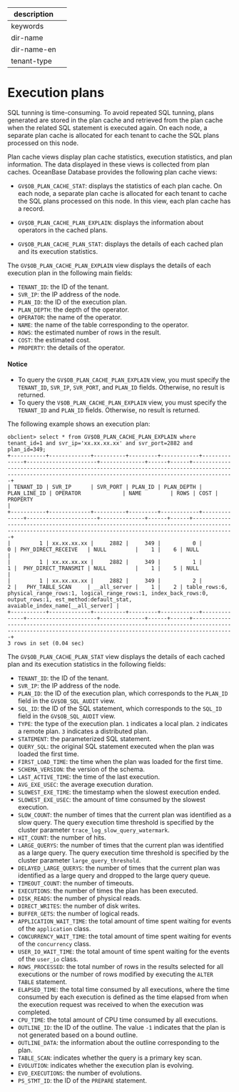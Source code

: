|description||
|---|---|
|keywords||
|dir-name||
|dir-name-en||
|tenant-type||

# Execution plans

SQL tunning is time-consuming. To avoid repeated SQL tunning, plans generated are stored in the plan cache and retrieved from the plan cache when the related SQL statement is executed again. On each node, a separate plan cache is allocated for each tenant to cache the SQL plans processed on this node.

Plan cache views display plan cache statistics, execution statistics, and plan information. The data displayed in these views is collected from plan caches. OceanBase Database provides the following plan cache views:

* `GV$OB_PLAN_CACHE_STAT`: displays the statistics of each plan cache. On each node, a separate plan cache is allocated for each tenant to cache the SQL plans processed on this node. In this view, each plan cache has a record.

* `GV$OB_PLAN_CACHE_PLAN_EXPLAIN`: displays the information about operators in the cached plans.

* `GV$OB_PLAN_CACHE_PLAN_STAT`: displays the details of each cached plan and its execution statistics.

The `GV$OB_PLAN_CACHE_PLAN_EXPLAIN` view displays the details of each execution plan in the following main fields:

* `TENANT_ID`: the ID of the tenant.
* `SVR_IP`: the IP address of the node.
* `PLAN_ID`: the ID of the execution plan.
* `PLAN_DEPTH`: the depth of the operator.
* `OPERATOR`: the name of the operator.
* `NAME`: the name of the table corresponding to the operator.
* `ROWS`: the estimated number of rows in the result.
* `COST`: the estimated cost.
* `PROPERTY`: the details of the operator.

<main id="notice" type='notice'>
    <h4>Notice</h4>
    <ul><li>To query the <code>GV$OB_PLAN_CACHE_PLAN_EXPLAIN</code> view, you must specify the <code>TENANT_ID</code>, <code>SVR_IP</code>, <code>SVR_PORT</code>, and <code>PLAN_ID</code> fields. Otherwise, no result is returned. </li>
    <li>To query the <code>V$OB_PLAN_CACHE_PLAN_EXPLAIN</code> view, you must specify the <code>TENANT_ID</code> and <code>PLAN_ID</code> fields. Otherwise, no result is returned. </li></ul>
</main>

The following example shows an execution plan:

```shell
obclient> select * from GV$OB_PLAN_CACHE_PLAN_EXPLAIN where tenant_id=1 and svr_ip='xx.xx.xx.xx' and svr_port=2882 and plan_id=349;
+-----------+-------------+----------+---------+------------+--------------+----------------------+--------------+------+------+---------------------------------------------------------------------------------------------------------------------------------------------------------+
| TENANT_ID | SVR_IP      | SVR_PORT | PLAN_ID | PLAN_DEPTH | PLAN_LINE_ID | OPERATOR             | NAME         | ROWS | COST | PROPERTY                                                                                                                                                |
+-----------+-------------+----------+---------+------------+--------------+----------------------+--------------+------+------+---------------------------------------------------------------------------------------------------------------------------------------------------------+
|         1 | xx.xx.xx.xx |     2882 |     349 |          0 |            0 | PHY_DIRECT_RECEIVE   | NULL         |    1 |    6 | NULL                                                                                                                                                    |
|         1 | xx.xx.xx.xx |     2882 |     349 |          1 |            1 |  PHY_DIRECT_TRANSMIT | NULL         |    1 |    5 | NULL                                                                                                                                                    |
|         1 | xx.xx.xx.xx |     2882 |     349 |          2 |            2 |   PHY_TABLE_SCAN     | __all_server |    1 |    2 | table_rows:6, physical_range_rows:1, logical_range_rows:1, index_back_rows:0, output_rows:1, est_method:default_stat, avaiable_index_name[__all_server] |
+-----------+-------------+----------+---------+------------+--------------+----------------------+--------------+------+------+---------------------------------------------------------------------------------------------------------------------------------------------------------+
3 rows in set (0.04 sec)
```

The `GV$OB_PLAN_CACHE_PLAN_STAT` view displays the details of each cached plan and its execution statistics in the following fields:

* `TENANT_ID`: the ID of the tenant.
* `SVR_IP`: the IP address of the node.
* `PLAN_ID`: the ID of the execution plan, which corresponds to the `PLAN_ID` field in the `GV$OB_SQL_AUDIT` view.
* `SQL_ID`: the ID of the SQL statement, which corresponds to the `SQL_ID` field in the `GV$OB_SQL_AUDIT` view.
* `TYPE`: the type of the execution plan. `1` indicates a local plan. `2` indicates a remote plan. `3` indicates a distributed plan.
* `STATEMENT`: the parameterized SQL statement.
* `QUERY_SQL`: the original SQL statement executed when the plan was loaded the first time.
* `FIRST_LOAD_TIME`: the time when the plan was loaded for the first time.
* `SCHEMA_VERSION`: the version of the schema.
* `LAST_ACTIVE_TIME`: the time of the last execution.
* `AVG_EXE_USEC`: the average execution duration.
* `SLOWEST_EXE_TIME`: the timestamp when the slowest execution ended.
* `SLOWEST_EXE_USEC`: the amount of time consumed by the slowest execution.
* `SLOW_COUNT`: the number of times that the current plan was identified as a slow query. The query execution time threshold is specified by the cluster parameter `trace_log_slow_query_watermark`.
* `HIT_COUNT`: the number of hits.
* `LARGE_QUERYS`: the number of times that the current plan was identified as a large query. The query execution time threshold is specified by the cluster parameter `large_query_threshold`.
* `DELAYED_LARGE_QUERYS`: the number of times that the current plan was identified as a large query and dropped to the large query queue.
* `TIMEOUT_COUNT`: the number of timeouts.
* `EXECUTIONS`: the number of times the plan has been executed.
* `DISK_READS`: the number of physical reads.
* `DIRECT_WRITES`: the number of disk writes.
* `BUFFER_GETS`: the number of logical reads.
* `APPLICATION_WAIT_TIME`: the total amount of time spent waiting for events of the `application` class.
* `CONCURRENCY_WAIT_TIME`: the total amount of time spent waiting for events of the `concurrency` class.
* `USER_IO_WAIT_TIME`: the total amount of time spent waiting for the events of the `user_io` class.
* `ROWS_PROCESSED`: the total number of rows in the results selected for all executions or the number of rows modified by executing the `ALTER TABLE` statement.
* `ELAPSED_TIME`: the total time consumed by all executions, where the time consumed by each execution is defined as the time elapsed from when the execution request was received to when the execution was completed.
* `CPU_TIME`: the total amount of CPU time consumed by all executions.
* `OUTLINE_ID`: the ID of the outline. The value `-1` indicates that the plan is not generated based on a bound outline.
* `OUTLINE_DATA`: the information about the outline corresponding to the plan.
* `TABLE_SCAN`: indicates whether the query is a primary key scan.
* `EVOLUTION`: indicates whether the execution plan is evolving.
* `EVO_EXECUTIONS`: the number of evolutions.
* `PS_STMT_ID`: the ID of the `PREPARE` statement.

